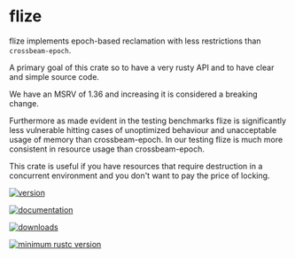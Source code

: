 # flize

flize implements epoch-based reclamation with less restrictions than `crossbeam-epoch`.

A primary goal of this crate so to have a very rusty API and
to have clear and simple source code.

We have an MSRV of 1.36 and increasing it is considered a breaking change.

Furthermore as made evident in the testing benchmarks flize is significantly
less vulnerable hitting cases of unoptimized behaviour and unacceptable usage of memory than crossbeam-epoch.
In our testing flize is much more consistent in resource usage than crossbeam-epoch.

This crate is useful if you have resources that require destruction
in a concurrent environment and you don't want to pay the price of locking.

[![version](https://img.shields.io/crates/v/flize)](https://crates.io/crates/flize)

[![documentation](https://docs.rs/flize/badge.svg)](https://docs.rs/flize)

[![downloads](https://img.shields.io/crates/d/flize)](https://crates.io/crates/flize)

[![minimum rustc version](https://img.shields.io/badge/rustc-1.36+-orange.svg)](https://crates.io/crates/flize)

